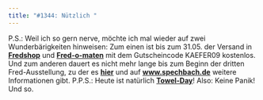 ```yaml
---
title: "#1344: Nützlich "
---
```


P.S.:
Weil ich so gern nerve, möchte ich mal wieder auf zwei Wunderbärigkeiten hinweisen:
Zum einen ist bis zum 31.05. der Versand in <a href="http://fredshop.spreadshirt.net/de/DE/Shop"><strong>Fredshop</strong></a> und <a href="http://fred-o-mat.spreadshirt.net/de/DE/Shop"><strong>Fred-o-maten</strong></a> mit dem Gutscheincode KAEFER09 kostenlos.
Und zum anderen dauert es nicht mehr lange bis zum Beginn der dritten Fred-Ausstellung, zu der es <a href="http://www.fonflatter.de/ausstellung"><strong>hier</strong></a> und auf <a href="http://www.spechbach.de"><strong>www.spechbach.de</strong></a> weitere Informationen gibt.
P.P.S.:
Heute ist natürlich <a href="http://www.towel-day.com/de/"><strong>Towel-Day</strong></a>! Also: Keine Panik!
Und so.
